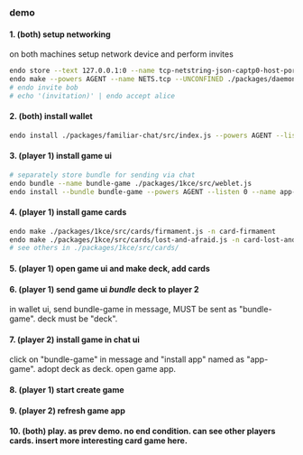 ### demo

#### 1. (both) setup networking
on both machines setup network device
and perform invites
```bash
endo store --text 127.0.0.1:0 --name tcp-netstring-json-captp0-host-port
endo make --powers AGENT --name NETS.tcp --UNCONFINED ./packages/daemon/src/networks/tcp-netstring.js
# endo invite bob
# echo '(invitation)' | endo accept alice 
```

#### 2. (both) install wallet
```bash
endo install ./packages/familiar-chat/src/index.js --powers AGENT --listen 0 --name app-wallet
```

#### 3. (player 1) install game ui
```bash
# separately store bundle for sending via chat
endo bundle --name bundle-game ./packages/1kce/src/weblet.js
endo install --bundle bundle-game --powers AGENT --listen 0 --name app-game
```

#### 4. (player 1) install game cards
```bash
endo make ./packages/1kce/src/cards/firmament.js -n card-firmament
endo make ./packages/1kce/src/cards/lost-and-afraid.js -n card-lost-and-afraid
# see others in ./packages/1kce/src/cards/
```

#### 5. (player 1) open game ui and make deck, add cards

#### 6. (player 1) send game ui *bundle* deck to player 2
in wallet ui, send bundle-game in message, MUST be sent as "bundle-game". deck must be "deck".

#### 7. (player 2) install game in chat ui
click on "bundle-game" in message and "install app" named as "app-game".
adopt deck as deck.
open game app.

#### 8. (player 1) start create game
#### 9. (player 2) refresh game app
#### 10. (both) play. as prev demo. no end condition. can see other players cards. insert more interesting card game here.
